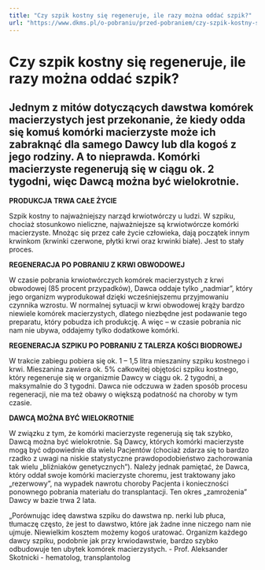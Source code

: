 ```yaml
---
title: "Czy szpik kostny się regeneruje, ile razy można oddać szpik?"
url: "https://www.dkms.pl/o-pobraniu/przed-pobraniem/czy-szpik-kostny-sie-regeneruje-ile-razy-mozna-oddac-szpik"
---
```


# Czy szpik kostny się regeneruje, ile razy można oddać szpik?

## Jednym z mitów dotyczących dawstwa komórek macierzystych jest przekonanie, że kiedy odda się komuś komórki macierzyste może ich zabraknąć dla samego Dawcy lub dla kogoś z jego rodziny. A to nieprawda. Komórki macierzyste regenerują się w ciągu ok. 2 tygodni, więc Dawcą można być wielokrotnie.

**PRODUKCJA TRWA CAŁE ŻYCIE**


Szpik kostny to najważniejszy narząd krwiotwórczy u ludzi. W szpiku, chociaż stosunkowo nieliczne, najważniejsze są krwiotwórcze komórki macierzyste. Mnożąc się przez całe życie człowieka, dają początek innym krwinkom (krwinki czerwone, płytki krwi oraz krwinki białe). Jest to stały proces.  

  

**REGENERACJA PO POBRANIU Z KRWI OBWODOWEJ**


W czasie pobrania krwiotwórczych komórek macierzystych z krwi obwodowej (85 procent przypadków), Dawca oddaje tylko „nadmiar”, który jego organizm wyprodukował dzięki wcześniejszemu przyjmowaniu czynnika wzrostu. W normalnej sytuacji w krwi obwodowej krąży bardzo niewiele komórek macierzystych, dlatego niezbędne jest podawanie tego preparatu, który pobudza ich produkcję. A więc – w czasie pobrania nic nam nie ubywa, oddajemy tylko dodatkowe komórki.  

  

**REGENERACJA SZPIKU PO POBRANIU Z TALERZA KOŚCI BIODROWEJ**


W trakcie zabiegu pobiera się ok. 1 – 1,5 litra mieszaniny szpiku kostnego i krwi. Mieszanina zawiera ok. 5% całkowitej objętości szpiku kostnego, który regeneruje się w organizmie Dawcy w ciągu ok. 2 tygodni, a maksymalnie do 3 tygodni. Dawca nie odczuwa w żaden sposób procesu regeneracji, nie ma też obawy o większą podatność na choroby w tym czasie.  

  

**DAWCĄ MOŻNA BYĆ WIELOKROTNIE**


W związku z tym, że komórki macierzyste regenerują się tak szybko, Dawcą można być wielokrotnie. Są Dawcy, których komórki macierzyste mogą być odpowiednie dla wielu Pacjentów (chociaż zdarza się to bardzo rzadko z uwagi na niskie statystyczne prawdopodobieństwo zachorowania tak wielu „bliźniaków genetycznych”). Należy jednak pamiętać, że Dawca, który oddał swoje komórki macierzyste choremu, jest traktowany jako „rezerwowy”, na wypadek nawrotu choroby Pacjenta i konieczności ponownego pobrania materiału do transplantacji. Ten okres „zamrożenia” Dawcy w bazie trwa 2 lata.


„Porównując ideę dawstwa szpiku do dawstwa np. nerki lub płuca, tłumaczę często, że jest to dawstwo, które jak żadne inne niczego nam nie ujmuje. Niewielkim kosztem możemy kogoś uratować. Organizm każdego dawcy szpiku, podobnie jak przy krwiodawstwie, bardzo szybko odbudowuje ten ubytek komórek macierzystych. \- Prof. Aleksander Skotnicki \- hematolog, transplantolog
